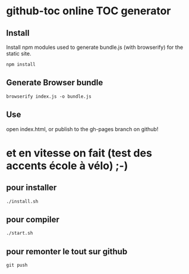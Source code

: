 
# github-toc online TOC generator


## Install

Install npm modules used to generate bundle.js (with browserify) for the static site.

```
npm install
```

## Generate Browser bundle

```
browserify index.js -o bundle.js
```

## Use

open index.html, or publish to the gh-pages branch on github!


# et en vitesse on fait (test des accents école à vélo) ;-)

## pour installer

```./install.sh```

## pour compiler

```./start.sh```

## pour remonter le tout sur github

```git push```



